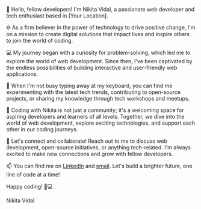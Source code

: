 👋 Hello, fellow developers! I'm Nikita Vidal, a passionate web developer and tech enthusiast based in [Your Location].

🌐 As a firm believer in the power of technology to drive positive change, I'm on a mission to create digital solutions that impact lives and inspire others to join the world of coding.

💻 My journey began with a curiosity for problem-solving, which led me to explore the world of web development. Since then, I've been captivated by the endless possibilities of building interactive and user-friendly web applications.

🚀 When I'm not busy typing away at my keyboard, you can find me experimenting with the latest tech trends, contributing to open-source projects, or sharing my knowledge through tech workshops and meetups.

🌈 Coding with Nikita is not just a community; it's a welcoming space for aspiring developers and learners of all levels. Together, we dive into the world of web development, explore exciting technologies, and support each other in our coding journeys.

💬 Let's connect and collaborate! Reach out to me to discuss web development, open-source initiatives, or anything tech-related. I'm always excited to make new connections and grow with fellow developers.

📫 You can find me on [LinkedIn](https://www.linkedin.com/in/nikita-vidal/) and <a href="mailto:info@nikitavidal.com" rel="noopener noreferrer" target="_blank">email</a>. Let's build a brighter future, one line of code at a time!

Happy coding! 🚀💻

Nikita Vidal

